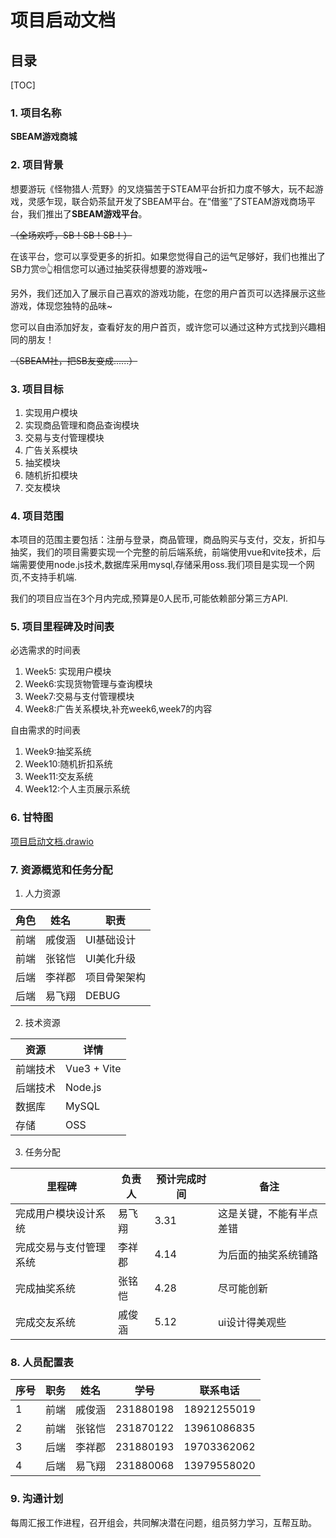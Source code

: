 # 项目启动文档

## 目录

[TOC]



### 1. 项目名称	

**SBEAM游戏商城**

### 2. 项目背景

想要游玩《怪物猎人·荒野》的叉烧猫苦于STEAM平台折扣力度不够大，玩不起游戏，灵感乍现，联合奶茶鼠开发了SBEAM平台。在“借鉴”了STEAM游戏商场平台，我们推出了**SBEAM游戏平台**。

~~（全场欢呼，SB！SB！SB！）~~

在该平台，您可以享受更多的折扣。如果您觉得自己的运气足够好，我们也推出了SB力赏🤓👆相信您可以通过抽奖获得想要的游戏哦~

另外，我们还加入了展示自己喜欢的游戏功能，在您的用户首页可以选择展示这些游戏，体现您独特的品味~

您可以自由添加好友，查看好友的用户首页，或许您可以通过这种方式找到兴趣相同的朋友！

~~（SBEAM社，把SB友变成......）~~

### 3. 项目目标

1. 实现用户模块
2. 实现商品管理和商品查询模块
3. 交易与支付管理模块
4. 广告关系模块
5. 抽奖模块
6. 随机折扣模块
7. 交友模块

### 4. 项目范围

本项目的范围主要包括：注册与登录，商品管理，商品购买与支付，交友，折扣与抽奖，我们的项目需要实现一个完整的前后端系统，前端使用vue和vite技术，后端需要使用node.js技术,数据库采用mysql,存储采用oss.我们项目是实现一个网页,不支持手机端.

我们的项目应当在3个月内完成,预算是0人民币,可能依赖部分第三方API.

### 5. 项目里程碑及时间表

必选需求的时间表

1. Week5: 实现用户模块
2. Week6:实现货物管理与查询模块
3. Week7:交易与支付管理模块
4. Week8:广告关系模块,补充week6,week7的内容

自由需求的时间表

1. Week9:抽奖系统
1. Week10:随机折扣系统
1. Week11:交友系统
1. Week12:个人主页展示系统

### 6. 甘特图

 [项目启动文档.drawio](项目启动文档.drawio) 

### 7. 资源概览和任务分配

1. 人力资源

| 角色 | 姓名   | 职责         |
| ---- | ------ | ------------ |
| 前端 | 戚俊涵 | UI基础设计   |
| 前端 | 张铭恺 | UI美化升级   |
| 后端 | 李祥郡 | 项目骨架架构 |
| 后端 | 易飞翔 | DEBUG        |

2. 技术资源

| 资源     | 详情        |
| -------- | ----------- |
| 前端技术 | Vue3 + Vite |
| 后端技术 | Node.js     |
| 数据库   | MySQL       |
| 存储     | OSS         |

3. 任务分配

| 里程碑                 | 负责人 | 预计完成时间 | 备注                     |
| ---------------------- | ------ | ------------ | ------------------------ |
| 完成用户模块设计系统   | 易飞翔 | 3.31         | 这是关键，不能有半点差错 |
| 完成交易与支付管理系统 | 李祥郡 | 4.14         | 为后面的抽奖系统铺路     |
| 完成抽奖系统           | 张铭恺 | 4.28         | 尽可能创新               |
| 完成交友系统           | 戚俊涵 | 5.12         | ui设计得美观些           |



### 8. 人员配置表

| 序号 | 职务 | 姓名   | 学号      | 联系电话    |
| ---- | ---- | ------ | --------- | ----------- |
| 1    | 前端 | 戚俊涵 | 231880198 | 18921255019 |
| 2    | 前端 | 张铭恺 | 231870122 | 13961086835 |
| 3    | 后端 | 李祥郡 | 231880193 | 19703362062 |
| 4    | 后端 | 易飞翔 | 231880068 | 13979558020 |



### 9. 沟通计划

每周汇报工作进程，召开组会，共同解决潜在问题，组员努力学习，互帮互助。

